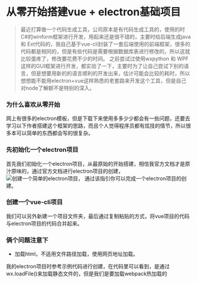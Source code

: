 # 从零开始搭建vue + electron基础项目

> 最近打算做一个代码生成工具，公司原本是有代码生成工具的，使用的时C#的winform框架进行开发，用起来还是很不错的，主要时给后端生成java 和 Ext代码的，我自己基于vue-cli封装了一套后端使用的前端框架，很多的代码都是相同的，但是有些代码是需要根据数据库表进行修改的，所以这就比较蛋疼了，修改要花费不少的时间。
之前尝试过使用wxpython 和 WPF这样的GUI框架进行开发，都实验了一下，主要时为了让自己尝试下别的语言，但是想要用新的的语言顺利的开发出来，估计可能会比较的耗时，所以想想能不能用electron+vue这样熟悉的老套路来开发这个工具，但是自己对node了解额不是特别的深入。

### 为什么喜欢从零开始

网上有很多的electron模板，但是下载下来使用多多少少都会有一些问题，还要去学习以下作者搭建这个框架的思路，而且个人觉得程序员都有炫技的情节，所以很多本可以简单的东西都会写的很复杂。

### 先初始化一个electron项目

首先我们初始化一个electron项目，从最原始的开始搭建，相信我官方文档才是原汁原味的，通过官方文档进行electron项目的创建，![创建一个简单的electron项目](https://electronjs.org/docs/tutorial/first-app)， 通过该指引你可以完成一个electron项目的创建。

### 创建一个vue-cli项目

我们可以另外新建一个项目文件夹，最后通过复制粘贴的方式，将vue项目的代码与electron项目的代码合并起来。

### 俩个问题注意下

- 加载html，不适用文件路径加载，使用网页地址加载。

我的electron项目时参考示例代码进行创建，在代码里可以看到，是通过wx.loadFile()来加载静态文件的，但是我们是要加载webpack热加载的